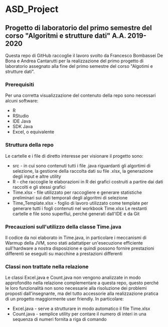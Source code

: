 # ASD_Project
## Progetto di laboratorio del primo semestre del corso "Algoritmi e strutture dati" A.A. 2019-2020
Questa repo di GitHub raccoglie il lavoro svolto da Francesco Bombassei De Bona e Andrea Cantarutti per la realizzazione del primo progetto di laboratorio assegnato alla fine del primo semestre del corso "Algotimi e strutture dati".

### Prerequisiti
Per una corretta visualizzazione del contenuto della repo sono necessari alcuni software:
* R
* RStudio
* IDE Java
* SDK Java
* Excel, o equivalente

### Struttura della repo
Le cartelle e i file di diretto interesse per visionare il progetto sono:
* src - in cui sono contenuti tutti i file .java riguardanti gli algortimi di selezione, la gestione della raccolta dati su file .xlsx, la generazione degli input e altre utility
* R - che raccoglie le elaborazioni in R dei grafici costruiti a partire dai dati raccolti e gli stessi grafici
* Time.xlsx - file utilizzato per raccogliere e generare statistiche preliminari sui dati temporali degli algoritmi di selezione
* Time_Template.xlsx - foglio di lavoro utilizzato come template per generare tutti i fogli contenuti nel workbook Time.xlsx
Le restanti cartelle e file sono superflui, perché generati dall'IDE e da Git

### Precauzioni sull'utilizzo della classe Time.java
Il codice da noi elaborato in Time.java, in particolare i meccanismi di Warmup della JVM, sono stati adattatiper un'esecuzione efficiente sull'hardware a nostra disposizione e quindi possono fornire prestazioni differenti se eseguiti su macchine a prestazioni differenti

### Classi non trattate nella relazione
Le classi Excel.java e Count.java non vengono analizzate in modo approfondito nella relazione complementare a questa repo, questo perché le loro funzionalità non sono necessarie alla risoluzione dei problemi proposti dall'insegnante, ma del tutto accessorie alla realizzazione pratica di un progetto maggiormente user friendly. In particolare:
* Excel.java - serve a strutturare in modo automatico il file Time.xlsx
* Count.java - semplice utility per contare il numero di interi in una sequenza di numeri fornita a riga di comando
